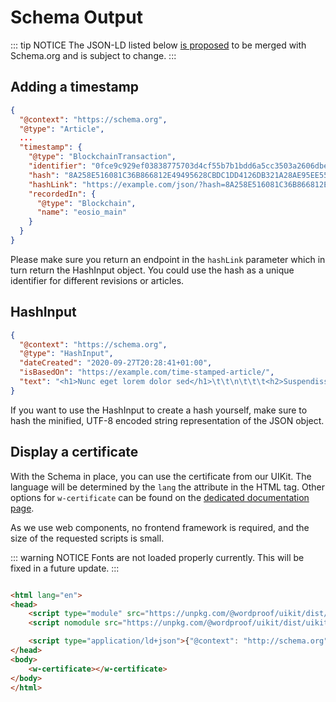 # Schema Output

::: tip NOTICE 
The JSON-LD listed below [is proposed](https://github.com/schemaorg/schemaorg/issues/2756) to be merged
with Schema.org and is subject to change.
:::

## Adding a timestamp

```json
{
  "@context": "https://schema.org",
  "@type": "Article",
  ...
  "timestamp": {
    "@type": "BlockchainTransaction",
    "identifier": "0fce9c929ef03838775703d4cf55b7b1bdd6a5cc3503a2606dbe3b6c0cf0a802",
    "hash": "8A258E516081C36B866812E49495628CBDC1DD4126DB321A28AE95EE55B83BAB",
    "hashLink": "https://example.com/json/?hash=8A258E516081C36B866812E49495628CBDC1DD4126DB321A28AE95EE55B83BAB",
    "recordedIn": {
      "@type": "Blockchain",
      "name": "eosio_main"
    }
  }
}
```

Please make sure you return an endpoint in the `hashLink` parameter which in turn return the HashInput object. You could
use the hash as a unique identifier for different revisions or articles.

## HashInput

```json
{
  "@context": "https://schema.org",
  "@type": "HashInput",
  "dateCreated": "2020-09-27T20:28:41+01:00",
  "isBasedOn": "https://example.com/time-stamped-article/",
  "text": "<h1>Nunc eget lorem dolor sed</h1>\t\t\n\t\t\t<h2>Suspendisse sed nisi lacus sed viverra tellus.</h2>\t\t\n\t\t\t<p>Non consectetur a erat nam at lectus urna. Ut porttitor leo a diam sollicitudin tempor id eu.</p>..."
}
```

If you want to use the HashInput to create a hash yourself, make sure to hash the minified, UTF-8 encoded string representation of the JSON object.

## Display a certificate

With the Schema in place, you can use the certificate from our UIKit. The language will be determined by the `lang`
the attribute in the HTML tag. Other options for `w-certificate` can be found on
the [dedicated documentation page](https://uikit.wordproof.com/pages/w-certificate.html).

As we use web components, no frontend framework is required, and the size of the requested scripts is small.

::: warning NOTICE
Fonts are not loaded properly currently. This will be fixed in a future update. 
:::

```html

<html lang="en">
<head>
    <script type="module" src="https://unpkg.com/@wordproof/uikit/dist/uikit/uikit.esm.js"></script>
    <script nomodule src="https://unpkg.com/@wordproof/uikit/dist/uikit/uikit.js"></script>

    <script type="application/ld+json">{"@context": "http://schema.org", ..., "timestamp": { ... }}</script>
</head>
<body>
    <w-certificate></w-certificate>
</body>
</html>

```